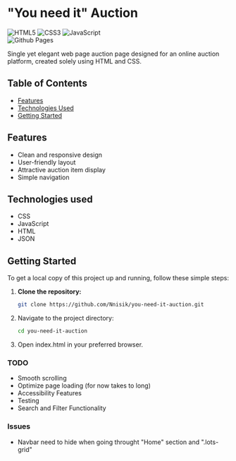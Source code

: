 # "You need it" Auction

![HTML5](https://img.shields.io/badge/html5-%23E34F26.svg?style=for-the-badge&logo=html5&logoColor=white)
![CSS3](https://img.shields.io/badge/css3-%231572B6.svg?style=for-the-badge&logo=css3&logoColor=white)
![JavaScript](https://img.shields.io/badge/javascript-%23323330.svg?style=for-the-badge&logo=javascript&logoColor=%23F7DF1E)</br>
![Github Pages](https://img.shields.io/badge/github%20pages-121013?style=for-the-badge&logo=github&logoColor=white)

Single yet elegant web page auction page designed for an online auction platform, created solely using HTML and CSS.

## Table of Contents
- [Features](#features)
- [Technologies Used](#technologies-used)
- [Getting Started](#getting-started)

## Features

- Clean and responsive design
- User-friendly layout
- Attractive auction item display
- Simple navigation
 
## Technologies used
* CSS
* JavaScript
* HTML
* JSON

## Getting Started

To get a local copy of this project up and running, follow these simple steps:

1. **Clone the repository:**
   ```bash
   git clone https://github.com/Nnisik/you-need-it-auction.git
   
2. Navigate to the project directory:
   ```bash
   cd you-need-it-auction
3. Open index.html in your preferred browser.


### TODO
* Smooth scrolling
* Optimize page loading (for now takes to long)
* Accessibility Features 
* Testing
* Search and Filter Functionality

### Issues
* Navbar need to hide when going throught "Home" section and ".lots-grid"

